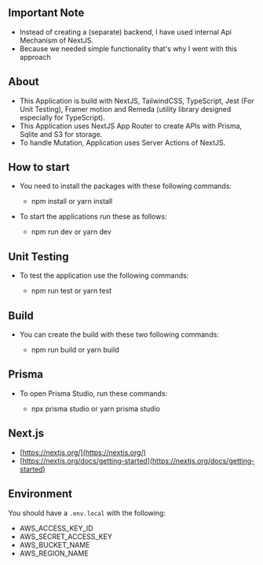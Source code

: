 ## Important Note

- Instead of creating a (separate) backend, I have used internal Api Mechanism of NextJS.
- Because we needed simple functionality that's why I went with this approach

## About

- This Application is build with NextJS, TailwindCSS, TypeScript, Jest (For Unit Testing), Framer motion and Remeda (utility library designed especially for TypeScript).
- This Application uses NextJS App Router to create APIs with Prisma, Sqlite and S3 for storage.
- To handle Mutation, Application uses Server Actions of NextJS.

## How to start

- You need to install the packages with these following commands:

  - npm install or yarn install

- To start the applications run these as follows:

  - npm run dev or yarn dev

## Unit Testing

- To test the application use the following commands:

  - npm run test or yarn test

## Build

- You can create the build with these two following commands:

  - npm run build or yarn build

## Prisma

- To open Prisma Studio, run these commands:

  - npx prisma studio or yarn prisma studio

## Next.js

- [https://nextjs.org/](https://nextjs.org/)
- [https://nextjs.org/docs/getting-started](https://nextjs.org/docs/getting-started)

## Environment

You should have a `.env.local` with the following:

- AWS_ACCESS_KEY_ID
- AWS_SECRET_ACCESS_KEY
- AWS_BUCKET_NAME
- AWS_REGION_NAME
